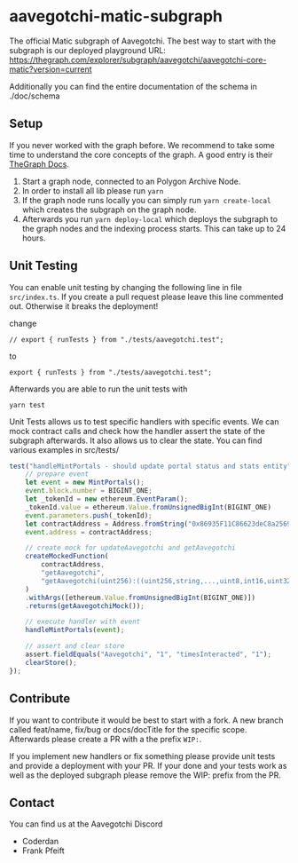 # aavegotchi-matic-subgraph

The official Matic subgraph of Aavegotchi.
The best way to start with the subgraph is our deployed playground URL: https://thegraph.com/explorer/subgraph/aavegotchi/aavegotchi-core-matic?version=current

Additionally you can find the entire documentation of the schema in ./doc/schema
## Setup

If you never worked with the graph before. We recommend to take some time to understand the core concepts of the graph. A good entry is their [TheGraph Docs](https://thegraph.com/docs/developer/quick-start).

1. Start a graph node, connected to an Polygon Archive Node. 
2. In order to install all lib please run ```yarn```
3. If the graph node runs locally you can simply run ```yarn create-local``` which creates the subgraph on the graph node. 
4. Afterwards you run ```yarn deploy-local``` which deploys the subgraph to the graph nodes and the indexing process starts. This can take up to 24 hours.

## Unit Testing

You can enable unit testing by changing the following line in file `src/index.ts`.
If you create a pull request please leave this line commented out. Otherwise it breaks the deployment!

change
```
// export { runTests } from "./tests/aavegotchi.test";
``` 
to
```
export { runTests } from "./tests/aavegotchi.test";
```

Afterwards you are able to run the unit tests with 
```
yarn test
``` 

Unit Tests allows us to test specific handlers with specific events. We can mock contract calls and check how the handler  assert the state of the subgraph afterwards. It also allows us to clear the state. You can find various examples in src/tests/

```js
test("handleMintPortals - should update portal status and stats entity", () => {
    // prepare event
    let event = new MintPortals();
    event.block.number = BIGINT_ONE;
    let _tokenId = new ethereum.EventParam();
    _tokenId.value = ethereum.Value.fromUnsignedBigInt(BIGINT_ONE)
    event.parameters.push(_tokenId);
    let contractAddress = Address.fromString("0x86935F11C86623deC8a25696E1C19a8659CbF95d");
    event.address = contractAddress;

    // create mock for updateAavegotchi and getAavegotchi
    createMockedFunction(
        contractAddress,
        "getAavegotchi",
        "getAavegotchi(uint256):((uint256,string,...,uint8,int16,uint32))[]))"
    )
    .withArgs([ethereum.Value.fromUnsignedBigInt(BIGINT_ONE)])
    .returns(getAavegotchiMock());

    // execute handler with event
    handleMintPortals(event);

    // assert and clear store
    assert.fieldEquals("Aavegotchi", "1", "timesInteracted", "1");
    clearStore();
});
```

## Contribute

If you want to contribute it would be best to start with a fork. A new branch called feat/name, fix/bug or docs/docTitle for the specific scope. Afterwards please create a PR with a the prefix `WIP:`.

If you implement new handlers or fix something please provide unit tests and provide a deployment with your PR. If your done and your tests work as well as the deployed subgraph please remove the WIP: prefix from the PR.

## Contact

You can find us at the Aavegotchi Discord
- Coderdan
- Frank Pfeift
